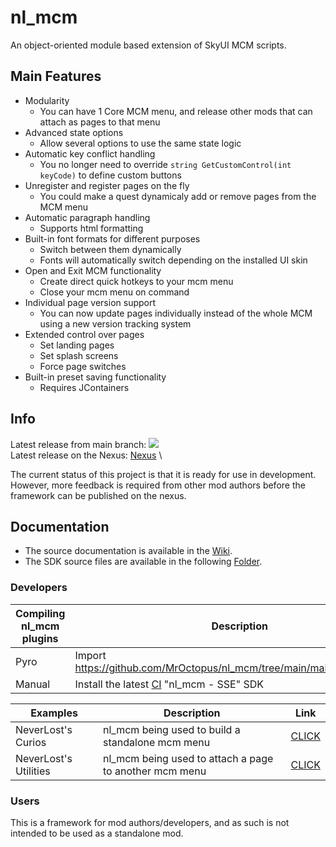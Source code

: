 # nl_mcm
An object-oriented module based extension of SkyUI MCM scripts.

## Main Features
* Modularity
	- You can have 1 Core MCM menu, and release other mods that can attach as pages to that menu
* Advanced state options
	- Allow several options to use the same state logic
* Automatic key conflict handling 
	- You no longer need to override `string GetCustomControl(int keyCode)` to define custom buttons
* Unregister and register pages on the fly 
	- You could make a quest dynamicaly add or remove pages from the MCM menu
* Automatic paragraph handling 
	- Supports html formatting
* Built-in font formats for different purposes
	- Switch between them dynamically
	- Fonts will automatically switch depending on the installed UI skin
* Open and Exit MCM functionality
	- Create direct quick hotkeys to your mcm menu
	- Close your mcm menu on command
* Individual page version support
	- You can now update pages individually instead of the whole MCM using a new version tracking system
* Extended control over pages
	- Set landing pages 
	- Set splash screens
	- Force page switches
* Built-in preset saving functionality
	- Requires JContainers

## Info
Latest release from main branch: [![](https://github.com/MrOctopus/nl_mcm/actions/workflows/ci.yml/badge.svg)](https://github.com/MrOctopus/nl_mcm/actions/workflows/ci.yml) \
Latest release on the Nexus: [Nexus]() \

The current status of this project is that it is ready for use in development.
However, more feedback is required from other mod authors before the framework can be published on the nexus.

## Documentation
* The source documentation is available in the [Wiki](https://github.com/MrOctopus/nl_mcm/wiki).
* The SDK source files are available in the following [Folder](https://github.com/MrOctopus/nl_mcm/tree/main/main/scripts/source).

### Developers
| Compiling nl_mcm plugins | Description                                                                                             |
|--------------------------|---------------------------------------------------------------------------------------------------------|
| Pyro                     | Import https://github.com/MrOctopus/nl_mcm/tree/main/main/scripts/source                                |
| Manual                   | Install the latest [CI](https://github.com/MrOctopus/nl_mcm/actions/workflows/ci.yml) "nl_mcm - SSE" SDK|

| Examples              | Description                                            | Link                                                                         |
|-----------------------|--------------------------------------------------------|------------------------------------------------------------------------------|
| NeverLost's Curios    | nl_mcm being used to build a standalone mcm menu       | [CLICK](https://github.com/MrOctopus/nl_mcm/tree/main/examples/nl_curios)    |
| NeverLost's Utilities | nl_mcm being used to attach a page to another mcm menu | [CLICK](https://github.com/MrOctopus/nl_mcm/tree/main/examples/nl_utilities) |

### Users
This is a framework for mod authors/developers, and as such is not intended to be used as a standalone mod.